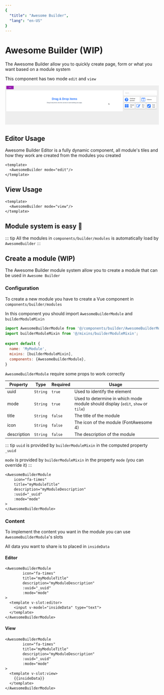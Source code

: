 ```yaml
---
{
  "title": "Awesome Builder",
  "lang": "en-US"
}
---
```


# Awesome Builder (WIP)

The Awesome Builder allow you to quickly create page, form or what you want based on a module system

This component has two mode `edit` and `view`

![Demo Gif](./awesomebuilder-editor-demo.gif)

## Editor Usage

Awesome Builder Editor is a fully dynamic component, all module's tiles and how they work are created from the modules you created

```vue
<template>
  <AwesomeBuilder mode="edit"/>
</template>
```

## View Usage
```vue
<template>
  <AwesomeBuilder mode="view"/>
</template>
```

## Module system is easy :tada:
::: tip
All the modules in `components/builder/modules` is automatically load by `AwesomeBuilder`
:::


## Create a module (WIP)

The Awesome Builder module system allow you to create a module that can be used in `Awesome Builder`

### Configuration

To create a new module you have to create a Vue component in `components/builder/modules`

In this component you should import `AwesomeBuilderModule` and `builderModuleMixin`

```js
import AwesomeBuilderModule from '@/components/builder/AwesomeBuilderModule';
import builderModuleMixin from '@/mixins/builderModuleMixin';

export default {
  name: 'MyModule',
  mixins: [builderModuleMixin],
  components: {AwesomeBuilderModule},
}
```

`AwesomeBuilderModule` require some props to work correctly

| Property   |     Type      |     Required    |     Usage      |
|------------|---------------|-----------------|----------------|
| uuid | `String` | `true` | Used to identify the element |
| mode | `String` | `true` | Used to determine in which mode module should display (`edit`, `show` or `tile`) |
| title | `String` | `false` | The title of the module |
| icon | `String` | `false` | The icon of the module (FontAwesome 4) |
| description | `String` | `false` | The description of the module |

::: tip
`uuid` is provided by `builderModuleMixin` in the computed property `_uuid`

`mode` is provided by `builderModuleMixin` in the property `mode` (you can override it)
:::

```vue
<AwesomeBuilderModule
    icon="fa-times"
    title="myModuleTitle"
    description="myModuleDescription"
    :uuid="_uuid"
    :mode="mode"
>
</AwesomeBuilderModule>
```

### Content

To implement the content you want in the module you can use `AwesomeBuilderModule`'s slots

All data you want to share is to placed in `insideData`

#### Editor

```vue
<AwesomeBuilderModule
        icon="fa-times"
        title="myModuleTitle"
        description="myModuleDescription"
        :uuid="_uuid"
        :mode="mode"
>
  <template v-slot:editor>
    <input v-model="insideData" type="text">
  </template>
</AwesomeBuilderModule>
```

#### View

```vue
<AwesomeBuilderModule
        icon="fa-times"
        title="myModuleTitle"
        description="myModuleDescription"
        :uuid="_uuid"
        :mode="mode"
>
  <template v-slot:view>
    {{insideData}}
  </template>
</AwesomeBuilderModule>
```